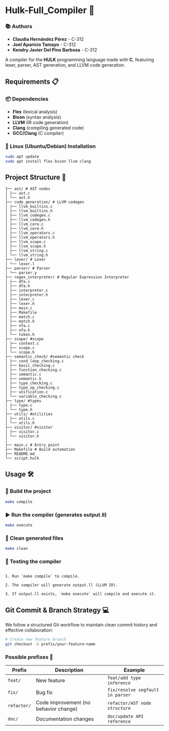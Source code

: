# Hulk-Full_Compiler 🚀 

### **📚 Authors**  
- **Claudia Hernández Pérez** - C-312  
- **Joel Aparicio Tamayo** - C-312  
- **Kendry Javier Del Pino Barbosa** - C-312 

A compiler for the **HULK** programming language made with **C**, featuring lexer, parser, AST generation, and LLVM code generation.  

## **Requirements** 📋  

### **📦 Dependencies**  
- **Flex** (lexical analysis)  
- **Bison** (syntax analysis)  
- **LLVM** (IR code generation)  
- **Clang** (compiling generated code)  
- **GCC/Clang** (C compiler)  

### **📌 Linux (Ubuntu/Debian) Installation**  
```bash
sudo apt update
sudo apt install flex bison llvm clang
```
## **Project Structure** 📂

```
├── ast/ # AST nodes
│ ├── ast.c
│ └── ast.h
├── code_generation/ # LLVM codegen
│ ├── llvm_builtins.c
│ ├── llvm_builtins.h
│ ├── llvm_codegen.c
│ ├── llvm_codegen.h
│ ├── llvm_core.c
│ ├── llvm_core.h
│ ├── llvm_operators.c
│ ├── llvm_operators.h
│ ├── llvm_scope.c
│ ├── llvm_scope.h
│ ├── llvm_string.c
│ └── llvm_string.h
├── lexer/ # Lexer
│ └── lexer.l
├── parser/ # Parser
│ └── parser.y
├── regex_interpreter/ # Regular Expression Interpreter
│ ├── dfa.c 
│ ├── dfa.h
│ ├── interpreter.c 
│ ├── interpreter.h 
│ ├── lexer.c
│ ├── lexer.h
│ ├── main.c
│ ├── Makefile
│ ├── match.c
│ ├── match.h
│ ├── nfa.c
│ ├── nfa.h
│ └── token.h
├── scope/ #scope
│ ├── context.c
│ ├── scope.c
│ └── scope.h
├── semantic_check/ #semantic check
│ ├── cond_loop_checking.c
│ ├── basic_checking.c
│ ├── function_checking.c
│ ├── semantic.c
│ ├── semantic.h
│ ├── type_checking.c
│ ├── type_op_checking.c
│ ├── unification.c
│ └── variable_checking.c
├── type/ #types
│ ├── type.c
│ └── type.h
├── utils/ #utilities
│ ├── utils.c
│ └── utils.h
├── visitor/ #visitor
│ ├── visitor.c
│ └── visitor.h
│
├── main.c # Entry point
├── Makefile # Build automation
├── README.md
└── script.hulk
```

## **Usage** 🛠

### 🔨 Build the project
```bash
make compile
```
### ▶️ Run the compiler (generates output.ll)
```bash
make execute
```
### 🧹 Clean generated files
```bash
make clean
```

### 📝 Testing the compiler
```

1. Run `make compile` to compile.

2. The compiler will generate output.ll (LLVM IR).

3. If output.ll exists, `make execute` will compile and execute it.
```

## **Git Commit & Branch Strategy** 💻

We follow a structured Git workflow to maintain clean commit history and effective collaboration:

```bash
# Create new feature branch
git checkout -b prefix/your-feature-name
```
### Possible prefixes 📝


| Prefix      | Description                          | Example                          |
|-------------|--------------------------------------|----------------------------------|
| `feat/`     | New feature                          | `feat/add type inference`       |
| `fix/`      | Bug fix                              | `fix/resolve segfault in parser`|
| `refactor/` | Code improvement (no behavior change)| `refactor/AST node structure`   |
| `doc/`      | Documentation changes                | `doc/update API reference`      |
